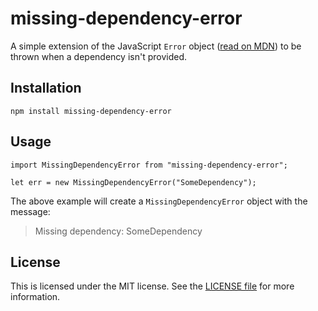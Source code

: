# missing-dependency-error

A simple extension of the JavaScript `Error` object ([read on MDN](https://developer.mozilla.org/en/docs/Web/JavaScript/Reference/Global_Objects/Error)) to be thrown when a dependency isn't provided.

## Installation

    npm install missing-dependency-error

## Usage

    import MissingDependencyError from "missing-dependency-error";

    let err = new MissingDependencyError("SomeDependency");

The above example will create a `MissingDependencyError` object with the message:

> Missing dependency: SomeDependency

## License

This is licensed under the MIT license. See the [LICENSE file](LICENSE) for more information.
